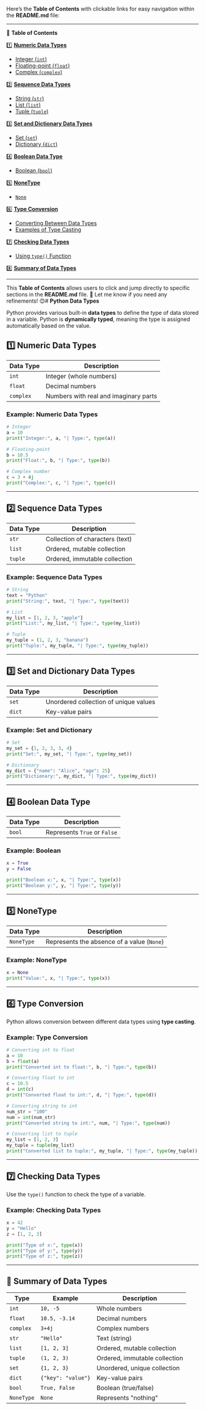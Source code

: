 Here’s the **Table of Contents** with clickable links for easy navigation within the **README.md** file:  

---

📖 **Table of Contents**  

1️⃣ **[Numeric Data Types](#1️⃣-numeric-data-types)**  
   - [Integer (`int`)](#example-numeric-data-types)  
   - [Floating-point (`float`)](#example-numeric-data-types)  
   - [Complex (`complex`)](#example-numeric-data-types)  

2️⃣ **[Sequence Data Types](#2️⃣-sequence-data-types)**  
   - [String (`str`)](#example-sequence-data-types)  
   - [List (`list`)](#example-sequence-data-types)  
   - [Tuple (`tuple`)](#example-sequence-data-types)  

3️⃣ **[Set and Dictionary Data Types](#3️⃣-set-and-dictionary-data-types)**  
   - [Set (`set`)](#example-set-and-dictionary)  
   - [Dictionary (`dict`)](#example-set-and-dictionary)  

4️⃣ **[Boolean Data Type](#4️⃣-boolean-data-type)**  
   - [Boolean (`bool`)](#example-boolean)  

5️⃣ **[NoneType](#5️⃣-nonetype)**  
   - [`None`](#example-nonetype)  

6️⃣ **[Type Conversion](#6️⃣-type-conversion)**  
   - [Converting Between Data Types](#example-type-conversion)  
   - [Examples of Type Casting](#example-type-conversion)  

7️⃣ **[Checking Data Types](#7️⃣-checking-data-types)**  
   - [Using `type()` Function](#example-checking-data-types)  

8️⃣ **[Summary of Data Types](#📌-summary-of-data-types)**  

---

This **Table of Contents** allows users to click and jump directly to specific sections in the **README.md** file. 🚀 Let me know if you need any refinements! 😊# **Python Data Types**  

Python provides various built-in **data types** to define the type of data stored in a variable. Python is **dynamically typed**, meaning the type is assigned automatically based on the value.  

## **1️⃣ Numeric Data Types**  

| Data Type  | Description |
|------------|-------------|
| `int`      | Integer (whole numbers) |
| `float`    | Decimal numbers |
| `complex`  | Numbers with real and imaginary parts |

### **Example: Numeric Data Types**  
```python
# Integer
a = 10
print("Integer:", a, "| Type:", type(a))

# Floating-point
b = 10.5
print("Float:", b, "| Type:", type(b))

# Complex number
c = 3 + 4j
print("Complex:", c, "| Type:", type(c))
```

---

## **2️⃣ Sequence Data Types**  

| Data Type  | Description |
|------------|-------------|
| `str`      | Collection of characters (text) |
| `list`     | Ordered, mutable collection |
| `tuple`    | Ordered, immutable collection |

### **Example: Sequence Data Types**  
```python
# String
text = "Python"
print("String:", text, "| Type:", type(text))

# List
my_list = [1, 2, 3, "apple"]
print("List:", my_list, "| Type:", type(my_list))

# Tuple
my_tuple = (1, 2, 3, "banana")
print("Tuple:", my_tuple, "| Type:", type(my_tuple))
```

---

## **3️⃣ Set and Dictionary Data Types**  

| Data Type  | Description |
|------------|-------------|
| `set`      | Unordered collection of unique values |
| `dict`     | Key-value pairs |

### **Example: Set and Dictionary**  
```python
# Set
my_set = {1, 2, 3, 3, 4}
print("Set:", my_set, "| Type:", type(my_set))

# Dictionary
my_dict = {"name": "Alice", "age": 25}
print("Dictionary:", my_dict, "| Type:", type(my_dict))
```

---

## **4️⃣ Boolean Data Type**  

| Data Type  | Description |
|------------|-------------|
| `bool`     | Represents `True` or `False` |

### **Example: Boolean**  
```python
x = True
y = False

print("Boolean x:", x, "| Type:", type(x))
print("Boolean y:", y, "| Type:", type(y))
```

---

## **5️⃣ NoneType**  

| Data Type  | Description |
|------------|-------------|
| `NoneType` | Represents the absence of a value (`None`) |

### **Example: NoneType**  
```python
x = None
print("Value:", x, "| Type:", type(x))
```

---

## **6️⃣ Type Conversion**  
Python allows conversion between different data types using **type casting**.

### **Example: Type Conversion**  
```python
# Converting int to float
a = 10
b = float(a)
print("Converted int to float:", b, "| Type:", type(b))

# Converting float to int
c = 10.5
d = int(c)
print("Converted float to int:", d, "| Type:", type(d))

# Converting string to int
num_str = "100"
num = int(num_str)
print("Converted string to int:", num, "| Type:", type(num))

# Converting list to tuple
my_list = [1, 2, 3]
my_tuple = tuple(my_list)
print("Converted list to tuple:", my_tuple, "| Type:", type(my_tuple))
```

---

## **7️⃣ Checking Data Types**  

Use the `type()` function to check the type of a variable.

### **Example: Checking Data Types**  
```python
x = 42
y = "Hello"
z = [1, 2, 3]

print("Type of x:", type(x))
print("Type of y:", type(y))
print("Type of z:", type(z))
```

---

## **📌 Summary of Data Types**  

| **Type**  | **Example** | **Description** |
|-----------|------------|----------------|
| `int`     | `10, -5` | Whole numbers |
| `float`   | `10.5, -3.14` | Decimal numbers |
| `complex` | `3+4j` | Complex numbers |
| `str`     | `"Hello"` | Text (string) |
| `list`    | `[1, 2, 3]` | Ordered, mutable collection |
| `tuple`   | `(1, 2, 3)` | Ordered, immutable collection |
| `set`     | `{1, 2, 3}` | Unordered, unique collection |
| `dict`    | `{"key": "value"}` | Key-value pairs |
| `bool`    | `True, False` | Boolean (true/false) |
| `NoneType`| `None` | Represents "nothing" |
